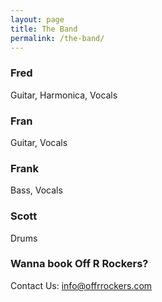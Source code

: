 ```yaml
---
layout: page
title: The Band
permalink: /the-band/
---
```


### Fred

Guitar, Harmonica, Vocals

### Fran

Guitar, Vocals

### Frank

Bass, Vocals

### Scott

Drums

### Wanna book Off R Rockers?

Contact Us: [info@offrrockers.com](mailto:info@offrrockers.com)
